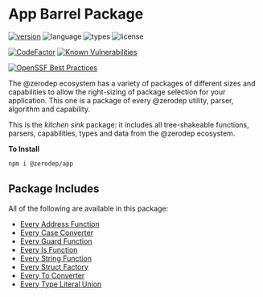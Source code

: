 # App Barrel Package

[![version](https://img.shields.io/npm/v/@zerodep/app?style=flat-square&color=blue)](https://www.npmjs.com/package/@zerodep/app)
![language](https://img.shields.io/badge/typescript-100%25-blue?style=flat-square)
![types](https://img.shields.io/badge/types-included-blue?style=flat-square)
![license](https://img.shields.io/github/license/cdepage/zerodep?color=blue&style=flat-square)

[![CodeFactor](https://www.codefactor.io/repository/github/cdepage/zerodep/badge)](https://www.codefactor.io/repository/github/cdepage/zerodep)
[![Known Vulnerabilities](https://snyk.io/test/github/cdepage/zerodep/badge.svg)](https://snyk.io/test/github/cdepage/zerodep)

[![OpenSSF Best Practices](https://www.bestpractices.dev/projects/9225/badge)](https://www.bestpractices.dev/projects/9225)

The @zerodep ecosystem has a variety of packages of different sizes and capabilities to allow the right-sizing of package selection for your application. This one is a package of every @zerodep utility, parser, algorithm and capability.

This is the _kitchen sink_ package: it includes all tree-shakeable functions, parsers, capabilities, types and data from the @zerodep ecosystem.

**To Install**

```bash
npm i @zerodep/app
```

## Package Includes

All of the following are available in this package:

- [Every Address Function](address.md)
- [Every Case Converter](case.md)
- [Every Guard Function](guard.md)
- [Every Is Function](is.md)
- [Every String Function](string.md)
- [Every Struct Factory](struct.md)
- [Every To Converter](to.md)
- [Every Type Literal Union](types.md)
